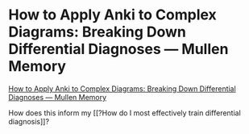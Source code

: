 # How to Apply Anki to Complex Diagrams: Breaking Down Differential Diagnoses &mdash; Mullen Memory
[How to Apply Anki to Complex Diagrams: Breaking Down Differential Diagnoses &mdash; Mullen Memory](https://mullenmemory.com/memory-palace/how-to-apply-anki-to-complex-diagrams-breaking-down-differential-diagnoses)

How does this inform my [[?How do I most effectively train differential diagnosis]]?

<!-- #Readable -->

<!-- {BearID:51BFD0C5-170F-429C-8D15-8C0D6D3C45FD-19492-00000261A8915F77} -->

